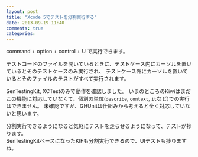 ```yaml
---
layout: post
title: "Xcode 5でテストを分割実行する"
date: 2013-09-19 11:40
comments: true
categories: 
---
```


command + option + control + U で実行できます。


テストコードのファイルを開いているときに、テストケース内にカーソルを置いているとそのテストケースのみ実行され、
テストケース外にカーソルを置いているとそのファイルのテストがすべて実行されます。

SenTestingKit, XCTestのみで動作を確認しました。
いまのところのKiwiはまだこの機能に対応していなくて、個別の単位(`describe`, `context`, `it`など)での実行はできません。
未確認ですが、GHUnitは仕組みから考えると全く対応していないと思います。

分割実行できるようになると気軽にテストを走らせるようになって、テストが捗ります。  
SenTestingKitベースになったKIFも分割実行できるので、UIテストも捗りますね。

